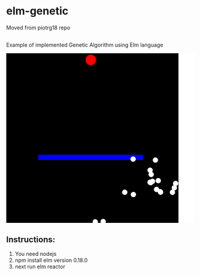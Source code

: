 # elm-genetic

Moved from piotrg18 repo

## 

Example of implemented Genetic Algorithm using Elm language

![Genetic Algorithm](screen.PNG)


## Instructions:

1.  You need nodejs
1.  npm install elm version 0.18.0
2.  next run  elm reactor
